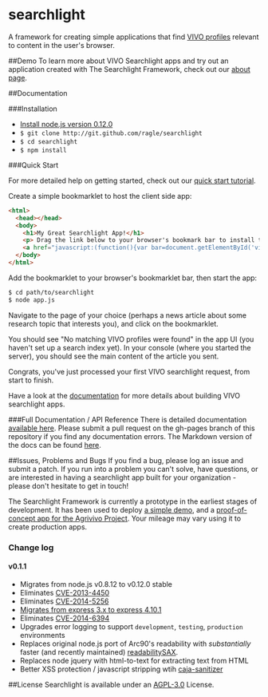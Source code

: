 searchlight
===========
A framework for creating simple applications that find [VIVO profiles](http://www.vivoweb.org) relevant to content in the user's browser. 


##Demo
To learn more about VIVO Searchlight apps and try out an application created with The Searchlight Framework, check out our [about page](http://about.vivosearchlight.org). 


##Documentation 

###Installation 

*  [Install node.js version 0.12.0](https://github.com/joyent/node/wiki/Installation#building-on-gnulinux-and-other-unix)
*  ```$ git clone http://git.github.com/ragle/searchlight```
*  ```$ cd searchlight```
*  ```$ npm install```


###Quick Start

For more detailed help on getting started, check out our [quick start tutorial](http://docs.vivosearchlight.org/#quick-start-tutorial). 

Create a simple bookmarklet to host the client side app:

```html
<html>
  <head></head>
  <body>
    <h1>My Great Searchlight App!</h1>
    <p> Drag the link below to your browser's bookmark bar to install the bookmarklet!</p>
    <a href="javascript:(function(){var bar=document.getElementById('vivoSearchLightFrame');if(!bar){bar=document.createElement('div');bar.setAttribute('id','vivoSearchLightFrame');document.getElementsByTagName('body')[0].appendChild(bar);var script=document.createElement('SCRIPT');script.type='text/javascript';script.src='127.0.0.1:3000/javascripts/loader.js';document.getElementsByTagName('head')[0].appendChild(script)}else if(bar.toggle!==undefined){bar.toggle()}})();">VIVO Searchlight</a>
  </body>
</html>
```

Add the bookmarklet to your browser's bookmarklet bar, then start the app:

```bash
$ cd path/to/searchlight
$ node app.js
```

Navigate to the page of your choice (perhaps a news article about some research topic that interests you), and click on the bookmarklet. 

You should see "No matching VIVO profiles were found" in the app UI (you haven't set up a search index yet). In your console (where you started the server), you should see the main content of the article you sent. 

Congrats, you've just processed your first VIVO searchlight request, from start to finish.

Have a look at the [documentation](http://docs.vivosearchlight.org) for more details about building VIVO searchlight apps. 

###Full Documentation / API Reference
There is detailed documentation [available here](http://docs.vivosearchlight.org). Please submit a pull request on the gh-pages branch of this repository if you find any documentation errors. The Markdown version of the docs can be found [here](https://github.com/ragle/searchlight/blob/gh-pages/assets/docs_markdown.md). 

##Issues, Problems and Bugs
If you find a bug, please log an issue and submit a patch. If you run into a problem you can't solve, have questions, or are interested in having a searchlight app built for your organization - please don't hesitate to get in touch!

The Searchlight Framework is currently a prototype in the earliest stages of development. It has been used to deploy [a simple demo](http://about.vivosearchlight.org), and a [proof-of-concept app for the Agrivivo Project](http://agrivivo.net/tool/searchlight). Your mileage may vary using it to create production apps.

### Change log

#### v0.1.1

*  Migrates from node.js v0.8.12 to v0.12.0 stable
  *  Eliminates [CVE-2013-4450](https://web.nvd.nist.gov/view/vuln/detail?vulnId=CVE-2013-4450)
  *  Eliminates [CVE-2014-5256](https://web.nvd.nist.gov/view/vuln/detail?vulnId=CVE-2014-5256)
*  [Migrates from express 3.x to express 4.10.1](https://github.com/strongloop/express/wiki/Migrating-from-3.x-to-4.x)
  *  Eliminates [CVE-2014-6394](https://web.nvd.nist.gov/view/vuln/detail?vulnId=CVE-2014-6394)
*  Upgrades error logging to support `development`, `testing`, `production` environments
*  Replaces original node.js port of Arc90's readability with _substantially_ faster (and recently maintained) [readabilitySAX](https://www.npmjs.com/package/readabilitySAX).
*  Replaces node jquery with html-to-text for extracting text from HTML
*  Better XSS protection / javascript stripping wtih [caja-sanitizer](https://www.npmjs.com/package/sanitizer)

##License
Searchlight is available under an [AGPL-3.0](http://www.gnu.org/licenses/agpl.html) License. 

